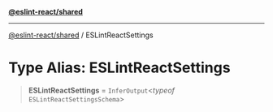 [**@eslint-react/shared**](../README.md)

***

[@eslint-react/shared](../README.md) / ESLintReactSettings

# Type Alias: ESLintReactSettings

> **ESLintReactSettings** = `InferOutput`\<*typeof* `ESLintReactSettingsSchema`\>

